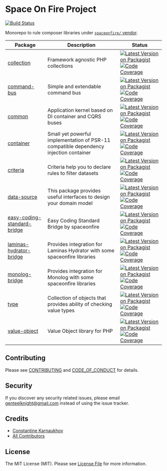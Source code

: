 # Space On Fire Project

[![Build Status][ico-build-status]][link-actions]

Monorepo to rule composer libraries under [`spaceonfire/` vendor][link-packagist-vendor].

| Package                                                                | Description                                                                           | Status                                                                                                                                                                                           |
| ---------------------------------------------------------------------- | ------------------------------------------------------------------------------------- | ------------------------------------------------------------------------------------------------------------------------------------------------------------------------------------------------ |
| [collection][link-github-collection]                                   | Framework agnostic PHP collections                                                    | [![Latest Version on Packagist][ico-version-collection]][link-packagist-collection] [![Code Coverage][ico-coverage-collection]][link-actions]                                                    |
| [command-bus][link-github-command-bus]                                 | Simple and extendable command bus                                                     | [![Latest Version on Packagist][ico-version-command-bus]][link-packagist-command-bus] [![Code Coverage][ico-coverage-command-bus]][link-actions]                                                 |
| [common][link-github-common]                                           | Application kernel based on DI container and CQRS buses                               | [![Latest Version on Packagist][ico-version-common]][link-packagist-common] [![Code Coverage][ico-coverage-common]][link-actions]                                                                |
| [container][link-github-container]                                     | Small yet powerful implementation of PSR-11 compatible dependency injection container | [![Latest Version on Packagist][ico-version-container]][link-packagist-container] [![Code Coverage][ico-coverage-container]][link-actions]                                                       |
| [criteria][link-github-criteria]                                       | Criteria help you to declare rules to filter datasets                                 | [![Latest Version on Packagist][ico-version-criteria]][link-packagist-criteria] [![Code Coverage][ico-coverage-criteria]][link-actions]                                                          |
| [data-source][link-github-data-source]                                 | This package provides useful interfaces to design your domain model                   | [![Latest Version on Packagist][ico-version-data-source]][link-packagist-data-source] [![Code Coverage][ico-coverage-data-source]][link-actions]                                                 |
| [easy-coding-standard-bridge][link-github-easy-coding-standard-bridge] | Easy Coding Standard Bridge by spaceonfire                                            | [![Latest Version on Packagist][ico-version-easy-coding-standard-bridge]][link-packagist-easy-coding-standard-bridge] [![Code Coverage][ico-coverage-easy-coding-standard-bridge]][link-actions] |
| [laminas-hydrator-bridge][link-github-laminas-hydrator-bridge]         | Provides integration for Laminas Hydrator with some spaceonfire libraries             | [![Latest Version on Packagist][ico-version-laminas-hydrator-bridge]][link-packagist-laminas-hydrator-bridge] [![Code Coverage][ico-coverage-laminas-hydrator-bridge]][link-actions]             |
| [monolog-bridge][link-github-monolog-bridge]                           | Provides integration for Monolog with some spaceonfire libraries                      | [![Latest Version on Packagist][ico-version-monolog-bridge]][link-packagist-monolog-bridge] [![Code Coverage][ico-coverage-monolog-bridge]][link-actions]                                        |
| [type][link-github-type]                                               | Collection of objects that provides ability of checking value types                   | [![Latest Version on Packagist][ico-version-type]][link-packagist-type] [![Code Coverage][ico-coverage-type]][link-actions]                                                                      |
| [value-object][link-github-value-object]                               | Value Object library for PHP                                                          | [![Latest Version on Packagist][ico-version-value-object]][link-packagist-value-object] [![Code Coverage][ico-coverage-value-object]][link-actions]                                              |

## Contributing

Please see [CONTRIBUTING](CONTRIBUTING.md) and [CODE_OF_CONDUCT](CODE_OF_CONDUCT.md) for details.

## Security

If you discover any security related issues, please email genteelknight@gmail.com instead of using the issue tracker.

## Credits

-   [Constantine Karnaukhov][link-author]
-   [All Contributors][link-contributors]

## License

The MIT License (MIT). Please see [License File](LICENSE.md) for more information.

[ico-build-status]: https://github.com/spaceonfire/spaceonfire/workflows/Build%20Pipeline/badge.svg
[link-packagist-vendor]: https://packagist.org/packages/spaceonfire
[link-author]: https://github.com/hustlahusky
[link-contributors]: https://github.com/spaceonfire/spaceonfire/contributors
[link-actions]: https://github.com/spaceonfire/spaceonfire/actions
[ico-version-collection]: https://img.shields.io/packagist/v/spaceonfire/collection.svg?style=flat-square
[ico-coverage-collection]: https://img.shields.io/endpoint?style=flat-square&url=https%3A%2F%2Fgist.githubusercontent.com%2Fhustlahusky%2Fd62607c1a2e4707959b0142e0ea876cd%2Fraw%2Fcollection.json
[link-github-collection]: https://github.com/spaceonfire/collection
[link-packagist-collection]: https://packagist.org/packages/spaceonfire/collection
[ico-version-command-bus]: https://img.shields.io/packagist/v/spaceonfire/command-bus.svg?style=flat-square
[ico-coverage-command-bus]: https://img.shields.io/endpoint?style=flat-square&url=https%3A%2F%2Fgist.githubusercontent.com%2Fhustlahusky%2Fd62607c1a2e4707959b0142e0ea876cd%2Fraw%2Fcommand-bus.json
[link-github-command-bus]: https://github.com/spaceonfire/command-bus
[link-packagist-command-bus]: https://packagist.org/packages/spaceonfire/command-bus
[ico-version-common]: https://img.shields.io/packagist/v/spaceonfire/common.svg?style=flat-square
[ico-coverage-common]: https://img.shields.io/endpoint?style=flat-square&url=https%3A%2F%2Fgist.githubusercontent.com%2Fhustlahusky%2Fd62607c1a2e4707959b0142e0ea876cd%2Fraw%2Fcommon.json
[link-github-common]: https://github.com/spaceonfire/common
[link-packagist-common]: https://packagist.org/packages/spaceonfire/common
[ico-version-container]: https://img.shields.io/packagist/v/spaceonfire/container.svg?style=flat-square
[ico-coverage-container]: https://img.shields.io/endpoint?style=flat-square&url=https%3A%2F%2Fgist.githubusercontent.com%2Fhustlahusky%2Fd62607c1a2e4707959b0142e0ea876cd%2Fraw%2Fcontainer.json
[link-github-container]: https://github.com/spaceonfire/container
[link-packagist-container]: https://packagist.org/packages/spaceonfire/container
[ico-version-criteria]: https://img.shields.io/packagist/v/spaceonfire/criteria.svg?style=flat-square
[ico-coverage-criteria]: https://img.shields.io/endpoint?style=flat-square&url=https%3A%2F%2Fgist.githubusercontent.com%2Fhustlahusky%2Fd62607c1a2e4707959b0142e0ea876cd%2Fraw%2Fcriteria.json
[link-github-criteria]: https://github.com/spaceonfire/criteria
[link-packagist-criteria]: https://packagist.org/packages/spaceonfire/criteria
[ico-version-data-source]: https://img.shields.io/packagist/v/spaceonfire/data-source.svg?style=flat-square
[ico-coverage-data-source]: https://img.shields.io/endpoint?style=flat-square&url=https%3A%2F%2Fgist.githubusercontent.com%2Fhustlahusky%2Fd62607c1a2e4707959b0142e0ea876cd%2Fraw%2Fdata-source.json
[link-github-data-source]: https://github.com/spaceonfire/data-source
[link-packagist-data-source]: https://packagist.org/packages/spaceonfire/data-source
[ico-version-easy-coding-standard-bridge]: https://img.shields.io/packagist/v/spaceonfire/easy-coding-standard-bridge.svg?style=flat-square
[ico-coverage-easy-coding-standard-bridge]: https://img.shields.io/endpoint?style=flat-square&url=https%3A%2F%2Fgist.githubusercontent.com%2Fhustlahusky%2Fd62607c1a2e4707959b0142e0ea876cd%2Fraw%2Feasy-coding-standard-bridge.json
[link-github-easy-coding-standard-bridge]: https://github.com/spaceonfire/easy-coding-standard-bridge
[link-packagist-easy-coding-standard-bridge]: https://packagist.org/packages/spaceonfire/easy-coding-standard-bridge
[ico-version-laminas-hydrator-bridge]: https://img.shields.io/packagist/v/spaceonfire/laminas-hydrator-bridge.svg?style=flat-square
[ico-coverage-laminas-hydrator-bridge]: https://img.shields.io/endpoint?style=flat-square&url=https%3A%2F%2Fgist.githubusercontent.com%2Fhustlahusky%2Fd62607c1a2e4707959b0142e0ea876cd%2Fraw%2Flaminas-hydrator-bridge.json
[link-github-laminas-hydrator-bridge]: https://github.com/spaceonfire/laminas-hydrator-bridge
[link-packagist-laminas-hydrator-bridge]: https://packagist.org/packages/spaceonfire/laminas-hydrator-bridge
[ico-version-monolog-bridge]: https://img.shields.io/packagist/v/spaceonfire/monolog-bridge.svg?style=flat-square
[ico-coverage-monolog-bridge]: https://img.shields.io/endpoint?style=flat-square&url=https%3A%2F%2Fgist.githubusercontent.com%2Fhustlahusky%2Fd62607c1a2e4707959b0142e0ea876cd%2Fraw%2Fmonolog-bridge.json
[link-github-monolog-bridge]: https://github.com/spaceonfire/monolog-bridge
[link-packagist-monolog-bridge]: https://packagist.org/packages/spaceonfire/monolog-bridge
[ico-version-type]: https://img.shields.io/packagist/v/spaceonfire/type.svg?style=flat-square
[ico-coverage-type]: https://img.shields.io/endpoint?style=flat-square&url=https%3A%2F%2Fgist.githubusercontent.com%2Fhustlahusky%2Fd62607c1a2e4707959b0142e0ea876cd%2Fraw%2Ftype.json
[link-github-type]: https://github.com/spaceonfire/type
[link-packagist-type]: https://packagist.org/packages/spaceonfire/type
[ico-version-value-object]: https://img.shields.io/packagist/v/spaceonfire/value-object.svg?style=flat-square
[ico-coverage-value-object]: https://img.shields.io/endpoint?style=flat-square&url=https%3A%2F%2Fgist.githubusercontent.com%2Fhustlahusky%2Fd62607c1a2e4707959b0142e0ea876cd%2Fraw%2Fvalue-object.json
[link-github-value-object]: https://github.com/spaceonfire/value-object
[link-packagist-value-object]: https://packagist.org/packages/spaceonfire/value-object

